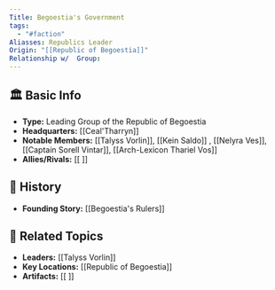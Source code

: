 ```yaml
---
Title: Begoestia's Government
tags:
  - "#faction"
Aliasses: Republics Leader
Origin: "[[Republic of Begoestia]]"
Relationship w/  Group:
---
```


## 🏛️ Basic Info
- **Type:** Leading Group of the Republic of Begoestia
- **Headquarters:** [[Ceal'Tharryn]]  
- **Notable Members:** [[Talyss Vorlin]],  [[Kein Saldo]] ,  [[Nelyra Ves]], [[Captain Sorell Vintar]],  [[Arch-Lexicon Thariel Vos]]
- **Allies/Rivals:** [[ ]]  

## 📖 History
- **Founding Story:**  [[Begoestia's Rulers]]

## 🔗 Related Topics
- **Leaders:** [[Talyss Vorlin]]
- **Key Locations:** [[Republic of Begoestia]]
- **Artifacts:** [[ ]]